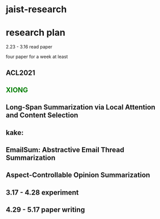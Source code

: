# jaist-research
research plan
=======
2.23 - 3.16 read paper

four paper for a week at least

ACL2021 
------------
<font color="green"> XIONG </font> 
 ------
Long-Span Summarization via Local Attention and Content Selection
------



kake:
-----
EmailSum: Abstractive Email Thread Summarization
-------------

Aspect-Controllable Opinion Summarization
-----

3.17 - 4.28 experiment
------------------

4.29 - 5.17 paper writing
-------------------------

